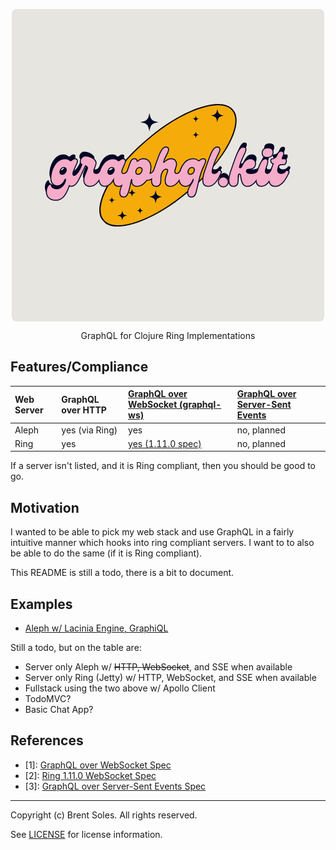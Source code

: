 <p align="center">
  <img style="border-radius: 8px;" src="./assets/graphql.kit.png" align="center">
</p>
<p align="center">
    GraphQL for Clojure Ring Implementations
</p>


## Features/Compliance

| Web Server | GraphQL over HTTP | [GraphQL over WebSocket (graphql-ws)](#one) | [GraphQL over Server-Sent Events](#three) |
|:-----------|:------------------|:--------------------------------------------|:------------------------------------------|
| Aleph      | yes (via Ring)    | yes                                         | no, planned                               |
| Ring       | yes               | [yes (1.11.0 spec)](#two)                   | no, planned                               |

If a server isn't listed, and it is Ring compliant, then you should be good to go.


## Motivation

I wanted to be able to pick my web stack and use GraphQL in a fairly
intuitive manner which hooks into ring compliant servers. I want to to also
be able to do the same (if it is Ring compliant).

This README is still a todo, there is a bit to document.


## Examples

- [Aleph w/ Lacinia Engine, GraphiQL](./examples/aleph/)

Still a todo, but on the table are:

- Server only Aleph w/ ~~HTTP, WebSocket~~, and SSE when available
- Server only Ring (Jetty) w/ HTTP, WebSocket, and SSE when available
- Fullstack using the two above w/ Apollo Client
- TodoMVC?
- Basic Chat App?


## References

- <a id="one">[1]:</a> [GraphQL over WebSocket Spec](https://github.com/enisdenjo/graphql-ws/blob/master/PROTOCOL.md)
- <a id="two">[2]:</a> [Ring 1.11.0 WebSocket Spec](https://github.com/ring-clojure/ring/blob/master/SPEC.md#3-websockets)
- <a id="three">[3]:</a> [GraphQL over Server-Sent Events Spec](https://github.com/enisdenjo/graphql-sse/blob/master/PROTOCOL.md)


---

Copyright (c) Brent Soles. All rights reserved.

See [LICENSE](./LICENSE) for license information.
